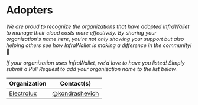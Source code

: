 # Adopters

_We are proud to recognize the organizations that have adopted InfraWallet to manage their cloud costs more effectively. By sharing your organization's name here, you're not only showing your support but also helping others see how InfraWallet is making a difference in the community!_ 🙌

_If your organization uses InfraWallet, we'd love to have you listed! Simply submit a Pull Request to add your organization name to the list below._

| Organization                             | Contact(s)                                         |
| ---------------------------------------- | -------------------------------------------------- |
| [Electrolux](https://www.electrolux.com) | [@kondrashevich](https://github.com/kondrashevich) |
